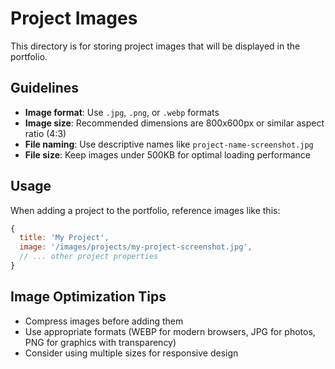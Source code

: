# Project Images

This directory is for storing project images that will be displayed in the portfolio.

## Guidelines

- **Image format**: Use `.jpg`, `.png`, or `.webp` formats
- **Image size**: Recommended dimensions are 800x600px or similar aspect ratio (4:3)
- **File naming**: Use descriptive names like `project-name-screenshot.jpg`
- **File size**: Keep images under 500KB for optimal loading performance

## Usage

When adding a project to the portfolio, reference images like this:

```javascript
{
  title: 'My Project',
  image: '/images/projects/my-project-screenshot.jpg',
  // ... other project properties
}
```

## Image Optimization Tips

- Compress images before adding them
- Use appropriate formats (WEBP for modern browsers, JPG for photos, PNG for graphics with transparency)
- Consider using multiple sizes for responsive design

